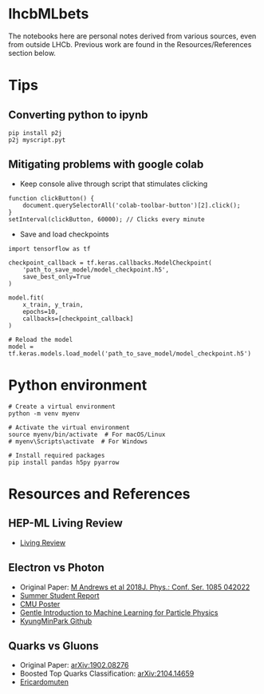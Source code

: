 # lhcbMLbets

The notebooks here are personal notes derived from various sources, even from outside LHCb. 
Previous work are found in the Resources/References section below.


# Tips 
## Converting python to ipynb 
```
pip install p2j
p2j myscript.pyt
```

## Mitigating problems with google colab

* Keep console alive through script that stimulates clicking
```
function clickButton() {
    document.querySelectorAll('colab-toolbar-button')[2].click();
}
setInterval(clickButton, 60000); // Clicks every minute
```

* Save and load checkpoints
```
import tensorflow as tf

checkpoint_callback = tf.keras.callbacks.ModelCheckpoint(
    'path_to_save_model/model_checkpoint.h5',
    save_best_only=True
)

model.fit(
    x_train, y_train,
    epochs=10,
    callbacks=[checkpoint_callback]
)

# Reload the model 
model = tf.keras.models.load_model('path_to_save_model/model_checkpoint.h5')
```

# Python environment

``````
# Create a virtual environment
python -m venv myenv

# Activate the virtual environment
source myenv/bin/activate  # For macOS/Linux
# myenv\Scripts\activate  # For Windows

# Install required packages
pip install pandas h5py pyarrow
``````


# Resources and References 

## HEP-ML Living Review
* [Living Review](https://github.com/iml-wg/HEPML-LivingReview)

## Electron vs Photon
* Original Paper: [M Andrews et al 2018J. Phys.: Conf. Ser. 1085 042022](https://iopscience.iop.org/article/10.1088/1742-6596/1085/4/042022/pdf)
* [Summer Student Report](https://cds.cern.ch/record/2824815/files/Final%20Report%20-%20Fahed%20AlRashidi.pdf)
* [CMU Poster](https://www.cmu.edu/ai-physics-institute/outreach/surp/images/2022/manami-kanemura-poster.pdf)
* [Gentle Introduction to Machine Learning for Particle Physics](https://github.com/Manami-16/Intro_to_Deep_Learning_for_Particle_Physics)
* [KyungMinPark Github](https://github.com/kyungminparkdrums/EGamma/blob/master/EGamma_ML.ipynb)

## Quarks vs Gluons 
* Original Paper: [arXiv:1902.08276](https://arxiv.org/abs/1902.08276)
* Boosted Top Quarks Classification: [arXiv:2104.14659](https://arxiv.org/abs/1902.08276)
* [Ericardomuten](https://github.com/ericardomuten/qml-hep-gsoc-2021/blob/main/QML_HEP_GSoC_2021_Tasks_IV_GNN.ipynb)


